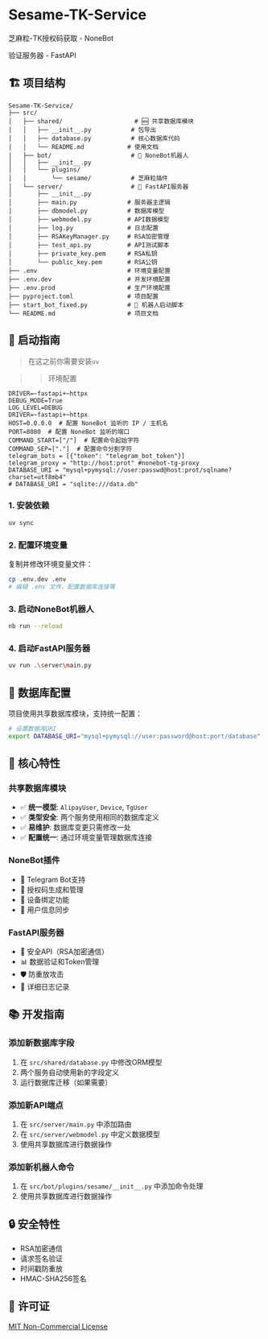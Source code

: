 # Sesame-TK-Service


芝麻粒-TK授权码获取 - NoneBot

验证服务器 - FastAPI


## 🏗️ 项目结构

```
Sesame-TK-Service/
├── src/
│   ├── shared/                    # 🆕 共享数据库模块
│   │   ├── __init__.py           # 包导出
│   │   ├── database.py           # 核心数据库代码
│   │   └── README.md            # 使用文档
│   ├── bot/                      # 🤖 NoneBot机器人
│   │   ├── __init__.py
│   │   └── plugins/
│   │       └── sesame/           # 芝麻粒插件
│   └── server/                   # 🚀 FastAPI服务器
│       ├── __init__.py
│       ├── main.py              # 服务器主逻辑
│       ├── dbmodel.py           # 数据库模型
│       ├── webmodel.py          # API数据模型
│       ├── log.py               # 日志配置
│       ├── RSAKeyManager.py     # RSA加密管理
│       ├── test_api.py          # API测试脚本
│       ├── private_key.pem      # RSA私钥
│       └── public_key.pem       # RSA公钥
├── .env                         # 环境变量配置
├── .env.dev                     # 开发环境配置
├── .env.prod                    # 生产环境配置
├── pyproject.toml               # 项目配置
├── start_bot_fixed.py           # 🤖 机器人启动脚本
└── README.md                    # 项目文档
```

## 🚀 启动指南

> 在这之前你需要安装`uv`

>> 环境配置
```.env
DRIVER=~fastapi+~httpx
DEBUG_MODE=True
LOG_LEVEL=DEBUG
DRIVER=~fastapi+~httpx
HOST=0.0.0.0  # 配置 NoneBot 监听的 IP / 主机名
PORT=8080  # 配置 NoneBot 监听的端口
COMMAND_START=["/"]  # 配置命令起始字符
COMMAND_SEP=["."]  # 配置命令分割字符
telegram_bots = [{"token": "telegram_bot_token"}]
telegram_proxy = "http://host:prot" #nonebot-tg-proxy
DATABASE_URI = "mysql+pymysql://user:passwd@host:prot/sqlname?charset=utf8mb4"
# DATABASE_URI = "sqlite:///data.db"
```

### 1. 安装依赖
```bash
uv sync
```

### 2. 配置环境变量
复制并修改环境变量文件：
```bash
cp .env.dev .env
# 编辑 .env 文件，配置数据库连接等
```

### 3. 启动NoneBot机器人
```bash
nb run --reload
```

### 4. 启动FastAPI服务器
```bash
uv run .\server\main.py
```

## 💾 数据库配置

项目使用共享数据库模块，支持统一配置：

```bash
# 设置数据库URI
export DATABASE_URI="mysql+pymysql://user:password@host:port/database"
```

## 🔧 核心特性

### 共享数据库模块
- ✅ **统一模型**: `AlipayUser`, `Device`, `TgUser`
- ✅ **类型安全**: 两个服务使用相同的数据库定义
- ✅ **易维护**: 数据库变更只需修改一处
- ✅ **配置统一**: 通过环境变量管理数据库连接

### NoneBot插件
- 🤖 Telegram Bot支持
- 🔑 授权码生成和管理
- 📱 设备绑定功能
- 👤 用户信息同步

### FastAPI服务器
- 🔐 安全API（RSA加密通信）
- 📊 数据验证和Token管理
- 🛡️ 防重放攻击
- 📝 详细日志记录

## 📚 开发指南

### 添加新数据库字段
1. 在 `src/shared/database.py` 中修改ORM模型
2. 两个服务自动使用新的字段定义
3. 运行数据库迁移（如果需要）

### 添加新API端点
1. 在 `src/server/main.py` 中添加路由
2. 在 `src/server/webmodel.py` 中定义数据模型
3. 使用共享数据库进行数据操作

### 添加新机器人命令
1. 在 `src/bot/plugins/sesame/__init__.py` 中添加命令处理
2. 使用共享数据库进行数据操作

## 🔒 安全特性

- RSA加密通信
- 请求签名验证
- 时间戳防重放
- HMAC-SHA256签名

## 📄 许可证

[MIT Non-Commercial License](./LICENSE)